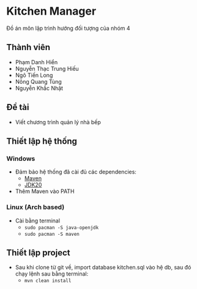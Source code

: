 # Kitchen Manager
  Đồ án môn lập trình hướng đối tượng của nhóm 4

## Thành viên
  - Phạm Danh Hiển
  - Nguyễn Thạc Trung Hiếu
  - Ngô Tiến Long
  - Nông Quang Tùng
  - Nguyễn Khắc Nhật
## Đề tài
  - Viết chương trình quản lý nhà bếp
## Thiết lập hệ thống
### Windows
  - Đảm bảo hệ thống đã cài đủ các dependencies:
    - [Maven](https://maven.apache.org/download.cgi)
    - [JDK20](https://www.oracle.com/java/technologies/java-se-glance.html)
  - Thêm Maven vào PATH

### Linux (Arch based)
  - Cài bằng terminal
    - ```sudo pacman -S java-openjdk```
    - ```sudo pacman -S maven```

## Thiết lập project
  - Sau khi clone từ git về, import database kitchen.sql vào hệ db, sau đó chạy lệnh sau bằng terminal: 
    - ```mvn clean install```